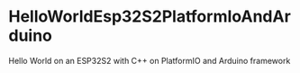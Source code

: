 # HelloWorldEsp32S2PlatformIoAndArduino
Hello World on an ESP32S2 with C++ on PlatformIO and Arduino framework
